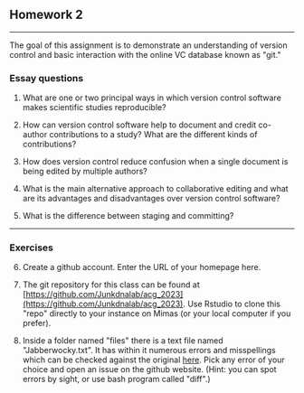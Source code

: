## Homework 2

---

The goal of this assignment is to demonstrate an understanding of version control and basic interaction with the online VC database known as "git."

### Essay questions

1. What are one or two principal ways in which version control software makes scientific studies reproducible?

2. How can version control software help to document and credit co-author contributions to a study? What are the different kinds of contributions?

3. How does version control reduce confusion when a single document is being edited by multiple authors?

4. What is the main alternative approach to collaborative editing and what are its advantages and disadvantages over version control software?

5. What is the difference between staging and committing?

---

### Exercises

6. Create a github account. Enter the URL of your homepage here.

7. The git repository for this class can be found at [https://github.com/Junkdnalab/acg_2023](https://github.com/Junkdnalab/acg_2023). Use Rstudio to clone this "repo" directly to your instance on Mimas (or your local computer if you prefer).

8. Inside a folder named "files" there is a text file named "Jabberwocky.txt". It has within it numerous errors and misspellings which can be checked against the original [here](https://www.poetryfoundation.org/poems/42916/jabberwocky). Pick any error of your choice and open an issue on the github website. (Hint: you can spot errors by sight, or use bash program called "diff".)